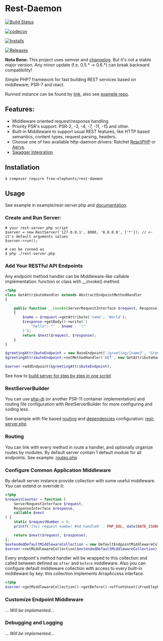 # Rest-Daemon

[![Build Status](https://travis-ci.org/FreeElephants/rest-daemon.svg?branch=master)](https://travis-ci.org/FreeElephants/rest-daemon)

[![codecov](https://codecov.io/gh/FreeElephants/rest-daemon/branch/master/graph/badge.svg)](https://codecov.io/gh/FreeElephants/rest-daemon)

[![Installs](https://img.shields.io/packagist/dt/free-elephants/rest-daemon.svg)](https://packagist.org/packages/free-elephants/rest-daemon)

[![Releases](https://img.shields.io/packagist/v/free-elephants/rest-daemon.svg)](https://github.com/FreeElephants/rest-daemon/releases)

**Nota Bene:**
This project uses semver and [changelog](CHANGELOG.md).
But it's not a stable major version.
Any minor update (f.e. 0.5.* -> 0.6.*) can break backward compatibility!

Simple PHP7 framework for fast building REST services based on middleware, PSR-7 and react.

Runned instance can be found by [link](rest-daemon-example.samizdam.net:8080), also see [example repo](https://github.com/FreeElephants/rest-daemon-example).

## Features:

- Middleware oriented request/response handling
- Priority PSR's support: PSR-2, -3, -4, -7, -11, -15 and other. 
- Built-in Middleware to support usual REST features, like HTTP based semantics, content types, request parsing, headers. 
- Choose one of two available http-daemon drivers: Ratchet [ReactPHP](https://github.com/ratchetphp/Ratchet) or [Aerys](https://github.com/amphp/aerys). 
- [Swagger Integration](/docs/SWAGGER.md)

## Installation 

    $ composer require free-elephants/rest-daemon

## Usage

See example in example/rest-server.php and [documentation](/docs/INDEX.md). 

### Create and Run Server:

```
# your rest-server.php script
$server = new RestServer('127.0.0.1', 8080, '0.0.0.0', ['*']); // <- it's default arguments values
$server->run();

# can be runned as
$ php ./rest-server.php 
```

### Add Your RESTful API Endpoints

Any endpoint method handler can be Middleware-like callable implementation: function or class with __invoke() method.  
```php
<?php
class GetAttributeHandler extends AbstractEndpointMethodHandler
{

    public function __invoke(ServerRequestInterface $request, ResponseInterface $response, callable $next)
    {
        $name = $request->getAttribute('name', 'World');
        $response->getBody()->write('{
            "hello": "' . $name . '!"
        }');
        return $next($request, $response);
    }
}

$greetingAttributeEndpoint = new BaseEndpoint('/greeting/{name}', 'Greeting by name in path');
$greetingAttributeEndpoint->setMethodHandler('GET', new GetAttributeHandler());

$server->addEndpoint($greetingAttributeEndpoint);
```

See how to [build server for step by step in one script](/example/rest-server-script-example.php)

### RestServerBuilder

You can use [php-di](https://github.com/free-elephants/php-di) (or another PSR-11 container implementation) and routing file configuration with RestServerBuilder for more configuring and coding less. 

See example with file based [routing](/example/routes.php) and [dependencies](/example/components.php) configuration: [rest-server.php](/example/rest-server.php)  

### Routing
You can link with every method in route a handler, and optionally organize routes by modules.  By default server contain 1 default module for all endpoints. 
See example: [routes.php](/example/routes.php)

### Configure Common Application Middleware

By default server instance provide collection with some useful middleware. 
You can extend or override it: 
```php
<?php
$requestCounter = function (
    ServerRequestInterface $request,
    ResponseInterface $response,
    callable $next
) {
    static $requestNumber = 0;
    printf('[%s] request number #%d handled' . PHP_EOL, date(DATE_ISO8601), ++$requestNumber);

    return $next($request, $response);
};
$extendedDefaultMiddlewareCollection = new DefaultEndpointMiddlewareCollection([], [$requestCounter]);
$server->setMiddlewareCollection($extendedDefaultMiddlewareCollection);
```

Every endpoint's method handler will be wrapped to this collection and called between defined as `after` and `before` middleware. 
Also you can configure default middleware collection with access to every built-in middleware by key: this collection implements ArrayAccess interface. 
```php
<?php
$server->getMiddlewareCollection()->getBefore()->offsetUnset(\FreeElephants\RestDaemon\Middleware\MiddlewareRole::NO_CONTENT_STATUS_SETTER);
```

### Customize Endpoint Middleware
... _Will be implemented..._

### Debugging and Logging
... _Will be implemented..._
